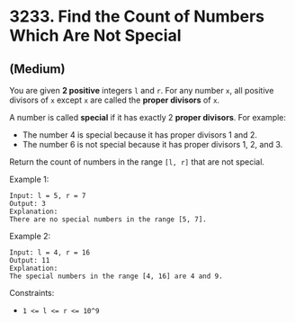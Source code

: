 # 3233. Find the Count of Numbers Which Are Not Special
## (Medium)

You are given **2 positive** integers `l` and `r`. For any number `x`, all positive divisors of `x` except `x` are called the **proper divisors** of `x`.

A number is called **special** if it has exactly 2 **proper divisors**. For example:

- The number 4 is special because it has proper divisors 1 and 2.
- The number 6 is not special because it has proper divisors 1, 2, and 3.

Return the count of numbers in the range `[l, r]` that are not special.
 

Example 1:

```
Input: l = 5, r = 7
Output: 3
Explanation:
There are no special numbers in the range [5, 7].
```

Example 2:

```
Input: l = 4, r = 16
Output: 11
Explanation:
The special numbers in the range [4, 16] are 4 and 9.
```
 

Constraints:

- `1 <= l <= r <= 10^9`